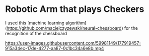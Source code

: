 
# Robotic Arm that plays Checkers

I used this [machine learning algorithm] (https://github.com/maciejczyzewski/neural-chessboard) for the recognition of the chessboard

https://user-images.githubusercontent.com/59981149/177919457-915a34ec-17de-4277-aa87-0c1bc34a6e8b.mp4

